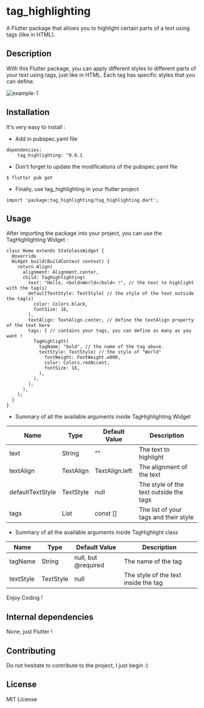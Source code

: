 # tag_highlighting

A Flutter package that allows you to highlight certain parts of a text using tags (like in HTML).

## Description

With this Flutter package, you can apply different styles to different parts of your text using tags, just like in HTML. Each tag has specific styles that you can define.

![example-1](https://learnweb.sciencesky.fr/tag_highlighting_example.jpg)

## Installation

It's very easy to install :

* Add in pubspec.yaml file

```
dependencies:
    tag_highlighting: ^0.0.1
```


* Don't forget to update the modifications of the pubspec.yaml file

```
$ flutter pub get
```

* Finally, use tag_highlighting in your flutter project

```
import 'package:tag_highlighting/tag_highlighting.dart';
```

## Usage

After importing the package into your project, you can use the TagHighlighting Widget :

```
class Home extends StatelessWidget {
  @override
  Widget build(BuildContext context) {
    return Align(
      alignment: Alignment.center,
      child: TagHighlighting(
        text: "Hello, <bold>World</bold> !", // the text to highlight with the tag(s)
        defaultTextStyle: TextStyle( // the style of the text outside the tag(s)
          color: Colors.black,
          fontSize: 16,
        ),
        textAlign: TextAlign.center, // define the textAlign property of the text here
        tags: [ // contains your tags, you can define as many as you want !
          TagHighlight(
            tagName: "bold", // the name of the tag above.
            textStyle: TextStyle( // the style of "World"
              fontWeight: FontWeight.w900,
              color: Colors.redAccent,
              fontSize: 16,
            ), 
          ),
        ],
      ),
    );
  }
}
```

* Summary of all the available arguments inside TagHighlighting Widget

|Name|Type|Default Value|Description|
|----|----|-------------|-----------|
|text|String|""|The text to highlight|
|textAlign|TextAlign|TextAlign.left|The alignment of the text|
|defaultTextStyle|TextStyle|null|The style of the text outside the tags|
|tags|List<TagHighlight>|const []|The list of your tags and their style|

* Summary of all the available arguments inside TagHighlight class

|Name|Type|Default Value|Description|
|----|----|-------------|-----------|
|tagName|String|null, but @required|The name of the tag|
|textStyle|TextStyle|null|The style of the text inside the tag|

Enjoy Coding !

## Internal dependencies

None, just Flutter !

## Contributing

Do not hesitate to contribute to the project, I just begin :)

## License

MIT License
